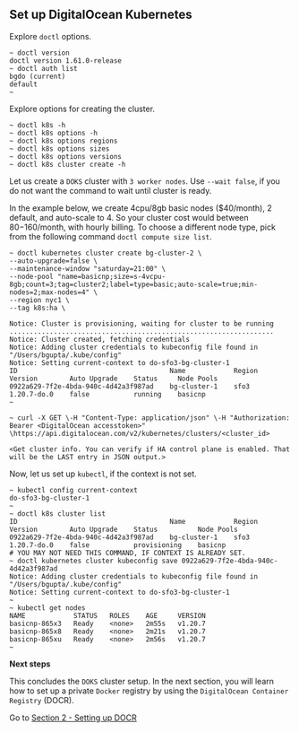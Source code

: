 ## Set up DigitalOcean Kubernetes 

Explore `doctl` options.

```
~ doctl version
doctl version 1.61.0-release
~ doctl auth list
bgdo (current)
default
~ 
```

Explore options for creating the cluster.

```
~ doctl k8s -h
~ doctl k8s options -h
~ doctl k8s options regions
~ doctl k8s options sizes  
~ doctl k8s options versions
~ doctl k8s cluster create -h
```

Let us create a `DOKS` cluster with `3 worker nodes`. Use `--wait false`, if you do not want the command to wait until cluster is ready.

In the example below, we create 4cpu/8gb basic nodes ($40/month), 2 default, and auto-scale to 4. So your cluster cost would between $80-$160/month, with hourly billing. To choose a different node type, pick from the following command `doctl compute size list`.

```
~ doctl kubernetes cluster create bg-cluster-2 \
--auto-upgrade=false \
--maintenance-window "saturday=21:00" \
--node-pool "name=basicnp;size=s-4vcpu-8gb;count=3;tag=cluster2;label=type=basic;auto-scale=true;min-nodes=2;max-nodes=4" \
--region nyc1 \
--tag k8s:ha \

Notice: Cluster is provisioning, waiting for cluster to be running
..................................................................
Notice: Cluster created, fetching credentials
Notice: Adding cluster credentials to kubeconfig file found in "/Users/bgupta/.kube/config"
Notice: Setting current-context to do-sfo3-bg-cluster-1
ID                                      Name            Region    Version        Auto Upgrade    Status     Node Pools
0922a629-7f2e-4bda-940c-4d42a3f987ad    bg-cluster-1    sfo3      1.20.7-do.0    false           running    basicnp
~ 

~ curl -X GET \-H "Content-Type: application/json" \-H "Authorization: Bearer <DigitalOcean accesstoken>" \https://api.digitalocean.com/v2/kubernetes/clusters/<cluster_id>

<Get cluster info. You can verify if HA control plane is enabled. That will be the LAST entry in JSON output.>

```

Now, let us set up `kubectl`, if the context is not set.

```
~ kubectl config current-context 
do-sfo3-bg-cluster-1
~ 
~ doctl k8s cluster list
ID                                      Name            Region    Version        Auto Upgrade    Status          Node Pools
0922a629-7f2e-4bda-940c-4d42a3f987ad    bg-cluster-1    sfo3      1.20.7-do.0    false           provisioning    basicnp
# YOU MAY NOT NEED THIS COMMAND, IF CONTEXT IS ALREADY SET.
~ doctl kubernetes cluster kubeconfig save 0922a629-7f2e-4bda-940c-4d42a3f987ad
Notice: Adding cluster credentials to kubeconfig file found in "/Users/bgupta/.kube/config"
Notice: Setting current-context to do-sfo3-bg-cluster-1
~ 
~ kubectl get nodes
NAME            STATUS   ROLES    AGE     VERSION
basicnp-865x3   Ready    <none>   2m55s   v1.20.7
basicnp-865x8   Ready    <none>   2m21s   v1.20.7
basicnp-865xu   Ready    <none>   2m56s   v1.20.7
~ 
```

**Next steps**

This concludes the `DOKS` cluster setup. In the next section, you will learn how to set up a private `Docker` registry by using the `DigitalOcean Container Registry` (DOCR).

Go to [Section 2 - Setting up DOCR](../2-setup-DOCR)
